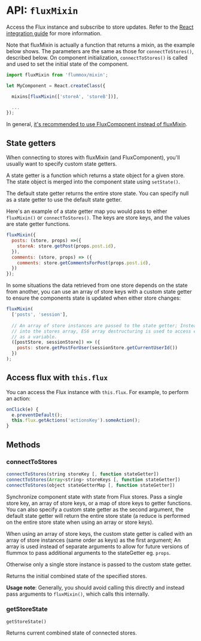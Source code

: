 API: `fluxMixin`
===============

Access the Flux instance and subscribe to store updates. Refer to the [React integration guide](../react-integration.md) for more information.

Note that fluxMixin is actually a function that returns a mixin, as the example below shows. The parameters are the same as those for `connectToStores()`, described below. On component initialization, `connectToStores()` is called and used to set the initial state of the component.

```js
import fluxMixin from 'flummox/mixin';

let MyComponent = React.createClass({

  mixins[fluxMixin(['storeA', 'storeB'])],

  ...
});
```

In general, [it's recommended to use FluxComponent instead of fluxMixin](../why-flux-component-is-better-than-flux-mixin.md).

State getters
-------------

When connecting to stores with fluxMixin (and FluxComponent), you'll usually want to specify custom state getters.

A state getter is a function which returns a state object for a given store. The state object is merged into the component state using `setState()`.

The default state getter returns the entire store state. You can specify null as a state getter to use the default state getter.

Here's an example of a state getter map you would pass to either `fluxMixin()` or `connectToStores()`. The keys are store keys, and the values are state getter functions.

```js
fluxMixin({
  posts: (store, props) =>({
    storeA: store.getPost(props.post.id),
  }),
  comments: (store, props) => ({
    comments: store.getCommentsForPost(props.post.id),
  })
});
```

In some situations the data retrieved from one store depends on the state from another, you can use an array of store keys with a custom state getter to ensure the components state is updated when either store changes:

```js
fluxMixin(
  ['posts', 'session'],
  
  // An array of store instances are passed to the state getter; Instead of indexing
  // into the stores array, ES6 array destructuring is used to access each store
  // as a variable.
  ([postStore, sessionStore]) => ({
    posts: store.getPostForUser(sessionStore.getCurrentUserId())
  })
);
```

Access flux with `this.flux`
----------------------------

You can access the Flux instance with `this.flux`. For example, to perform an action:

```js
onClick(e) {
  e.preventDefault();
  this.flux.getActions('actionsKey').someAction();
}
```


Methods
-------

### connectToStores

```js
connectToStores(string storeKey [, function stateGetter])
connectToStores(Array<string> storeKeys [, function stateGetter])
connectToStores(object stateGetterMap [, function stateGetter])
```

Synchronize component state with state from Flux stores. Pass a single store key, an array of store keys, or a map of store keys to getter functions. You can also specify a custom state getter as the second argument, the default state getter will return the entire store state (a reduce is performed on the entire store state when using an array or store keys).

When using an array of store keys, the custom state getter is called with an array of store instances (same order as keys) as the first argument; An array is used instead of separate arguments to allow for future versions of flummox to pass additional arguments to the stateGetter eg. `props`. 

Otherwise only a single store instance is passed to the custom state getter.

Returns the initial combined state of the specified stores.

**Usage note**: Generally, you should avoid calling this directly and instead pass arguments to `fluxMixin()`, which calls this internally.

### getStoreState

```
getStoreState()
```

Returns current combined state of connected stores.

